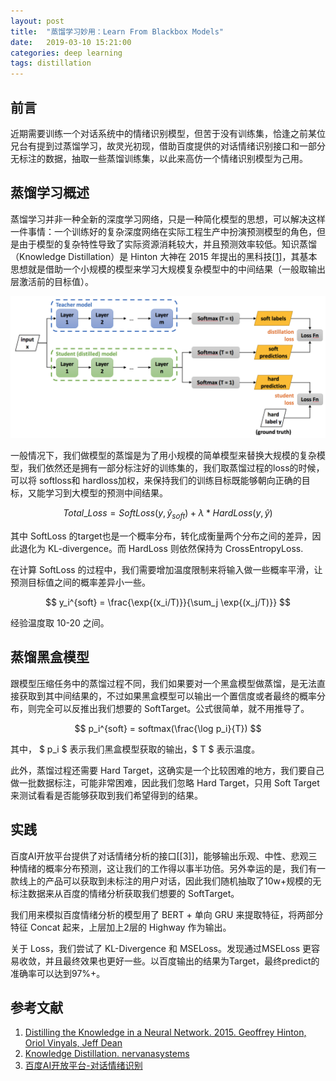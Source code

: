 ```yaml
---
layout: post
title:  "蒸馏学习妙用：Learn From Blackbox Models"
date:   2019-03-10 15:21:00
categories: deep learning
tags: distillation
---
```



## 前言

近期需要训练一个对话系统中的情绪识别模型，但苦于没有训练集，恰逢之前某位兄台有提到过蒸馏学习，故灵光初现，借助百度提供的对话情绪识别接口和一部分无标注的数据，抽取一些蒸馏训练集，以此来高仿一个情绪识别模型为己用。


## 蒸馏学习概述

蒸馏学习并非一种全新的深度学习网络，只是一种简化模型的思想，可以解决这样一件事情：一个训练好的复杂深度网络在实际工程生产中扮演预测模型的角色，但是由于模型的复杂特性导致了实际资源消耗较大，并且预测效率较低。知识蒸馏（Knowledge Distillation）是 Hinton 大神在 2015 年提出的黑科技[[1]](https://arxiv.org/abs/1503.02531)，其基本思想就是借助一个小规模的模型来学习大规模复杂模型中的中间结果（一般取输出层激活前的目标值）。

![](/images/blog-distillation/knowledge_distillation.png)

一般情况下，我们做模型的蒸馏是为了用小规模的简单模型来替换大规模的复杂模型，我们依然还是拥有一部分标注好的训练集的，我们取蒸馏过程的loss的时候，可以将 softloss和 hardloss加权，来保持我们的训练目标既能够朝向正确的目标，又能学习到大模型的预测中间结果。

$$ Total\_Loss = SoftLoss(y, \hat{y}_{soft}) + \lambda * HardLoss(y, \hat{y}) $$

其中 SoftLoss 的target也是一个概率分布，转化成衡量两个分布之间的差异，因此退化为 KL-divergence。而 HardLoss 则依然保持为 CrossEntropyLoss.

在计算 SoftLoss 的过程中，我们需要增加温度限制来将输入做一些概率平滑，让预测目标值之间的概率差异小一些。

$$ y_i^{soft} = \frac{\exp{(x_i/T)}}{\sum_j \exp{(x_j/T)}} $$

经验温度取 10-20 之间。


## 蒸馏黑盒模型

跟模型压缩任务中的蒸馏过程不同，我们如果要对一个黑盒模型做蒸馏，是无法直接获取到其中间结果的，不过如果黑盒模型可以输出一个置信度或者最终的概率分布，则完全可以反推出我们想要的 SoftTarget。公式很简单，就不用推导了。

$$ p_i^{soft} = softmax(\frac{\log p_i}{T}) $$

其中， $ p_i $ 表示我们黑盒模型获取的输出，$ T $ 表示温度。

此外，蒸馏过程还需要 Hard Target，这确实是一个比较困难的地方，我们要自己做一批数据标注，可能非常困难，因此我们忽略 Hard Target，只用 Soft Target 来测试看看是否能够获取到我们希望得到的结果。



## 实践

百度AI开放平台提供了对话情绪分析的接口[[3]]，能够输出乐观、中性、悲观三种情绪的概率分布预测，这让我们的工作得以事半功倍。另外幸运的是，我们有一款线上的产品可以获取到未标注的用户对话，因此我们随机抽取了10w+规模的无标注数据来从百度的情绪分析获取我们想要的 SoftTarget。

我们用来模拟百度情绪分析的模型用了 BERT + 单向 GRU 来提取特征，将两部分特征 Concat 起来，上层加上2层的 Highway 作为输出。

关于 Loss，我们尝试了 KL-Divergence 和 MSELoss。发现通过MSELoss 更容易收敛，并且最终效果也更好一些。以百度输出的结果为Target，最终predict的准确率可以达到97%+。







## 参考文献

1. [Distilling the Knowledge in a Neural Network. 2015. Geoffrey Hinton, Oriol Vinyals, Jeff Dean](https://arxiv.org/abs/1503.02531)
2. [Knowledge Distillation. nervanasystems](https://nervanasystems.github.io/distiller/knowledge_distillation/index.html)
3. [百度AI开放平台-对话情绪识别](http://ai.baidu.com/tech/nlp/emotion_detection)

